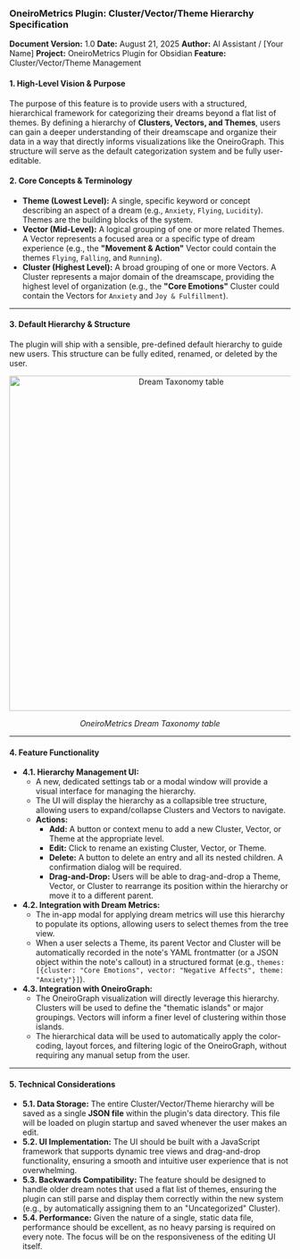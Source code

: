 ### **OneiroMetrics Plugin: Cluster/Vector/Theme Hierarchy Specification**

**Document Version:** 1.0
**Date:** August 21, 2025
**Author:** AI Assistant / [Your Name]
**Project:** OneiroMetrics Plugin for Obsidian
**Feature:** Cluster/Vector/Theme Management

#### **1. High-Level Vision & Purpose**

The purpose of this feature is to provide users with a structured, hierarchical framework for categorizing their dreams beyond a flat list of themes. By defining a hierarchy of **Clusters, Vectors, and Themes**, users can gain a deeper understanding of their dreamscape and organize their data in a way that directly informs visualizations like the OneiroGraph. This structure will serve as the default categorization system and be fully user-editable.

#### **2. Core Concepts & Terminology**

* **Theme (Lowest Level):** A single, specific keyword or concept describing an aspect of a dream (e.g., `Anxiety`, `Flying`, `Lucidity`). Themes are the building blocks of the system.
* **Vector (Mid-Level):** A logical grouping of one or more related Themes. A Vector represents a focused area or a specific type of dream experience (e.g., the **"Movement & Action"** Vector could contain the themes `Flying`, `Falling`, and `Running`).
* **Cluster (Highest Level):** A broad grouping of one or more Vectors. A Cluster represents a major domain of the dreamscape, providing the highest level of organization (e.g., the **"Core Emotions"** Cluster could contain the Vectors for `Anxiety` and `Joy & Fulfillment`).

---

#### **3. Default Hierarchy & Structure**

The plugin will ship with a sensible, pre-defined default hierarchy to guide new users. This structure can be fully edited, renamed, or deleted by the user.

<p align="center">
  <img src="docs/images/oneirometrics-dream-taxonomy-table.png" alt="Dream Taxonomy table" width="600"/>
</p>
<p align="center"><em>OneiroMetrics Dream Taxonomy table</em></p>

---

#### **4. Feature Functionality**

* **4.1. Hierarchy Management UI:**
    * A new, dedicated settings tab or a modal window will provide a visual interface for managing the hierarchy.
    * The UI will display the hierarchy as a collapsible tree structure, allowing users to expand/collapse Clusters and Vectors to navigate.
    * **Actions:**
        * **Add:** A button or context menu to add a new Cluster, Vector, or Theme at the appropriate level.
        * **Edit:** Click to rename an existing Cluster, Vector, or Theme.
        * **Delete:** A button to delete an entry and all its nested children. A confirmation dialog will be required.
        * **Drag-and-Drop:** Users will be able to drag-and-drop a Theme, Vector, or Cluster to rearrange its position within the hierarchy or move it to a different parent.
* **4.2. Integration with Dream Metrics:**
    * The in-app modal for applying dream metrics will use this hierarchy to populate its options, allowing users to select themes from the tree view.
    * When a user selects a Theme, its parent Vector and Cluster will be automatically recorded in the note's YAML frontmatter (or a JSON object within the note's callout) in a structured format (e.g., `themes: [{cluster: "Core Emotions", vector: "Negative Affects", theme: "Anxiety"}]`).
* **4.3. Integration with OneiroGraph:**
    * The OneiroGraph visualization will directly leverage this hierarchy. Clusters will be used to define the "thematic islands" or major groupings. Vectors will inform a finer level of clustering within those islands.
    * The hierarchical data will be used to automatically apply the color-coding, layout forces, and filtering logic of the OneiroGraph, without requiring any manual setup from the user.

---

#### **5. Technical Considerations**

* **5.1. Data Storage:** The entire Cluster/Vector/Theme hierarchy will be saved as a single **JSON file** within the plugin's data directory. This file will be loaded on plugin startup and saved whenever the user makes an edit.
* **5.2. UI Implementation:** The UI should be built with a JavaScript framework that supports dynamic tree views and drag-and-drop functionality, ensuring a smooth and intuitive user experience that is not overwhelming.
* **5.3. Backwards Compatibility:** The feature should be designed to handle older dream notes that used a flat list of themes, ensuring the plugin can still parse and display them correctly within the new system (e.g., by automatically assigning them to an "Uncategorized" Cluster).
* **5.4. Performance:** Given the nature of a single, static data file, performance should be excellent, as no heavy parsing is required on every note. The focus will be on the responsiveness of the editing UI itself.